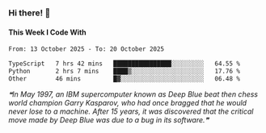 ### Hi there! 👋

#### This Week I Code With
<!--START_SECTION:waka-->

```txt
From: 13 October 2025 - To: 20 October 2025

TypeScript   7 hrs 42 mins   ████████████████░░░░░░░░░   64.55 %
Python       2 hrs 7 mins    ████▒░░░░░░░░░░░░░░░░░░░░   17.76 %
Other        46 mins         █▓░░░░░░░░░░░░░░░░░░░░░░░   06.48 %
```

<!--END_SECTION:waka-->

<!--STARTS_HERE_QUOTE_README-->
<i>❝In May 1997, an IBM supercomputer known as Deep Blue beat then chess world champion Garry Kasparov, who had once bragged that he would never lose to a machine. After 15 years, it was discovered that the critical move made by Deep Blue was due to a bug in its software.❞</i>
<!--ENDS_HERE_QUOTE_README-->
